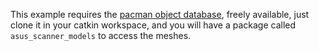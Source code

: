 This example requires the [pacman object database](https://github.com/pacman-project/pacman-object-database), freely available, just clone it in your catkin workspace, and you will have a package called `asus_scanner_models` to access the meshes.
